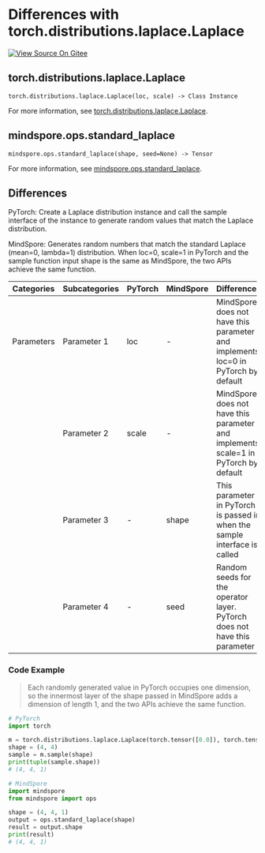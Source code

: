 # Differences with torch.distributions.laplace.Laplace

[![View Source On Gitee](https://mindspore-website.obs.cn-north-4.myhuaweicloud.com/website-images/r2.3.0rc2/resource/_static/logo_source_en.svg)](https://gitee.com/mindspore/docs/blob/r2.3.0rc2/docs/mindspore/source_en/note/api_mapping/pytorch_diff/standard_laplace.md)

## torch.distributions.laplace.Laplace

```text
torch.distributions.laplace.Laplace(loc, scale) -> Class Instance
```

For more information, see [torch.distributions.laplace.Laplace](https://pytorch.org/docs/1.8.1/distributions.html#torch.distributions.laplace.Laplace).

## mindspore.ops.standard_laplace

```text
mindspore.ops.standard_laplace(shape, seed=None) -> Tensor
```

For more information, see [mindspore.ops.standard_laplace](https://mindspore.cn/docs/en/r2.3.0rc2/api_python/ops/mindspore.ops.standard_laplace.html).

## Differences

PyTorch: Create a Laplace distribution instance and call the sample interface of the instance to generate random values that match the Laplace distribution.

MindSpore: Generates random numbers that match the standard Laplace (mean=0, lambda=1) distribution. When loc=0, scale=1 in PyTorch and the sample function input shape is the same as MindSpore, the two APIs achieve the same function.

| Categories | Subcategories | PyTorch | MindSpore | Differences   |
| ---- | ----- | ------- | --------- | -------------- |
| Parameters | Parameter 1 | loc   | -         | MindSpore does not have this parameter and implements loc=0 in PyTorch by default   |
|      | Parameter 2 | scale   | -      |  MindSpore does not have this parameter and implements scale=1 in PyTorch by default |
|      | Parameter 3 | -   | shape | This parameter in PyTorch is passed in when the sample interface is called |
|      | Parameter 4 | -   | seed        | Random seeds for the operator layer. PyTorch does not have this parameter |

### Code Example

> Each randomly generated value in PyTorch occupies one dimension, so the innermost layer of the shape passed in MindSpore adds a dimension of length 1, and the two APIs achieve the same function.

```python
# PyTorch
import torch

m = torch.distributions.laplace.Laplace(torch.tensor([0.0]), torch.tensor([1.0]))
shape = (4, 4)
sample = m.sample(shape)
print(tuple(sample.shape))
# (4, 4, 1)

# MindSpore
import mindspore
from mindspore import ops

shape = (4, 4, 1)
output = ops.standard_laplace(shape)
result = output.shape
print(result)
# (4, 4, 1)
```
